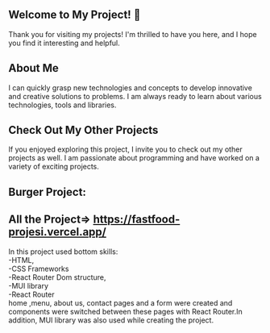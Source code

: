 ## Welcome to My Project! 👋

Thank you for visiting my projects! I'm thrilled to have you here, and I hope you find it interesting and helpful.

## About Me
I can quickly grasp new technologies and concepts to develop innovative and creative solutions to problems. I am always ready to learn about various technologies, tools and libraries.

## Check Out My Other Projects 
If you enjoyed exploring this project, I invite you to check out my other projects as well. I am passionate about programming and have worked on a variety of exciting projects.

## Burger Project:
## All the Project=> https://fastfood-projesi.vercel.app/
In this project used bottom skills: <br>
-HTML, <br>
-CSS Frameworks <br>
-React Router Dom structure, <br>
-MUI library <br>
-React Router <br>
home ,menu, about us, contact pages and a form were created and components were switched between these pages with React Router.In addition, MUI library was also used while creating the project.
